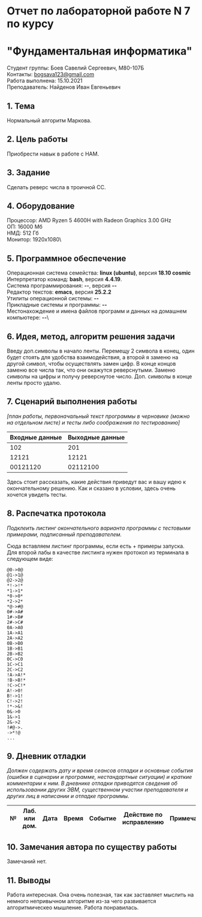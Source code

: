 # Отчет по лабораторной работе N 7 по курсу
# "Фундаментальная информатика"

Студент группы: Боев Савелий Сергеевич, M80-107Б\
Контакты: bogsava123@gmail.com\
Работа выполнена: 15.10.2021\
Преподаватель: Найденов Иван Евгеньевич

## 1. Тема

Нормальный алгоритм Маркова.

## 2. Цель работы

Приобрести навык в работе с НАМ.

## 3. Задание

Сделать реверс числа в троичной СС.

## 4. Оборудование

Процессор: AMD Ryzen 5 4600H with Radeon Graphics 3.00 GHz\
ОП: 16000 Мб\
НМД: 512 Гб\
Монитор: 1920x1080\

## 5. Программное обеспечение

Операционная система семейства: **linux (ubuntu)**, версия **18.10 cosmic**\
Интерпретатор команд: **bash**, версия **4.4.19**.\
Система программирования: **--**, версия **--**\
Редактор текстов: **emacs**, версия **25.2.2**\
Утилиты операционной системы: **--**\
Прикладные системы и программы: **--**\
Местонахождение и имена файлов программ и данных на домашнем компьютере: **--**\

## 6. Идея, метод, алгоритм решения задачи

Введу доп.символы в начало ленты. Перемещу 2 символа в конец, один будет стоять для удобства взаимодействия, а второй я заменю на другой символ, чтобы осуществлять замен цифр. В конце концов заменю все числа так, что они окажутся реверснутыми. Заменю символы на цифры и получу реверснутое число. Доп. символы в конце ленты просто удалю.

## 7. Сценарий выполнения работы

*[план работы, первоначальный текст программы в черновике (можно на отдельном листе) и тесты либо соображения по тестированию]*

| Входные данные | Выходные данные |
| -------------- | --------------- |
|102|201|
|12121|12121|
|00121120|02112100|

Здесь стоит рассказать, какие действия приведут вас и вашу идею к окончательному решению. Как и сказано в условии, здесь очень хочется увидеть тесты.

## 8. Распечатка протокола
*Подклеить листинг окончательного варианта программы с тестовыми примерами, подписанный преподавателем.*

Сюда вставляем листинг программы, если есть + примеры запуска. Для второй лабы в качестве листинга нужен протокол из терминала в следующем виде:

```
@0->0@
@1->1@
@2->2@
*!->!*
*1->1*
*0->0*
*2->2*
*@->#@
0#->A#
1#->B#
2#->C#
0A->A0
1A->A1
2A->A2
0B->B0
1B->B1
2B->B2
0C->C0
1C->C1
2C->C2
!A->A!*
!B->B!*
!C->C!*
A!->0!
B!->1!
C!->2!
!*->&!
0&->0
1&->1
2&->2
!#@->.
->*!@
...
```

## 9. Дневник отладки

*Должен содержать дату и время сеансов отладки и основные события (ошибки в сценарии и программе, нестандартные ситуации) и краткие комментарии к ним. В дневнике отладки приводятся сведения об использовании других ЭВМ, существенном участии преподавателя и других лиц в написании и отладке программы.*

| № | Лаб. или дом. | Дата | Время | Событие | Действие по исправлению | Примечание |
| - | ------------- | ---- | ----- | ------- | ----------------------- | ---------- |

## 10. Замечания автора по существу работы

Замечаний нет.

## 11. Выводы

Работа интересная. Она очень полезная, так как заставляет мыслить на немного непривычном алгоритме из-за чего развивается алгоритмическео мышление. Работа понравилась.
